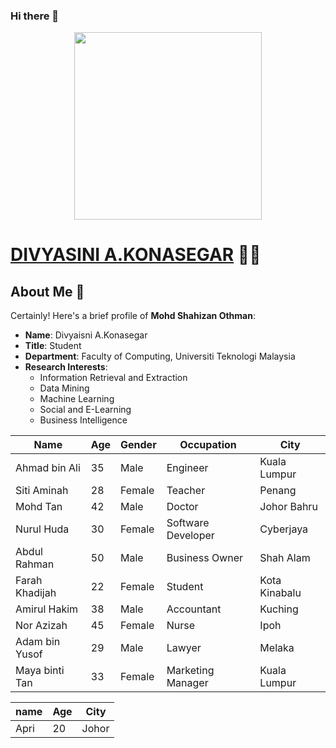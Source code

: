 ### Hi there 👋



<div align="center"><img src="divya.jpeg" width="300" /></div>


# [DIVYASINI A.KONASEGAR](https://github.com/sini25) 👨‍💻


## About Me 🚀
Certainly! Here's a brief profile of **Mohd Shahizan Othman**:

- **Name**: Divyaisni A.Konasegar
- **Title**: Student
- **Department**: Faculty of Computing, Universiti Teknologi Malaysia
- **Research Interests**:
    - Information Retrieval and Extraction
    - Data Mining
    - Machine Learning
    - Social and E-Learning
    - Business Intelligence



| Name           | Age | Gender | Occupation       | City            |
|----------------|-----|--------|------------------|-----------------|
| Ahmad bin Ali  | 35  | Male   | Engineer         | Kuala Lumpur    |
| Siti Aminah    | 28  | Female | Teacher          | Penang          |
| Mohd Tan        | 42  | Male   | Doctor           | Johor Bahru     |
| Nurul Huda      | 30  | Female | Software Developer | Cyberjaya    |
| Abdul Rahman   | 50  | Male   | Business Owner   | Shah Alam       |
| Farah Khadijah | 22  | Female | Student          | Kota Kinabalu   |
| Amirul Hakim   | 38  | Male   | Accountant       | Kuching         |
| Nor Azizah      | 45  | Female | Nurse            | Ipoh            |
| Adam bin Yusof | 29  | Male   | Lawyer           | Melaka          |
| Maya binti Tan  | 33  | Female | Marketing Manager | Kuala Lumpur  |

| name      | Age | City |
|-----------|-----|------|
| Apri      |20   | Johor|
<!--
**sini25/sini25** is a ✨ _special_ ✨ repository because its `README.md` (this file) appears on your GitHub profile.

Here are some ideas to get you started:

- 🔭 I’m currently working on ...
- 🌱 I’m currently learning ...
- 👯 I’m looking to collaborate on ...
- 🤔 I’m looking for help with ...
- 💬 Ask me about ...
- 📫 How to reach me: ...
- 😄 Pronouns: ...
- ⚡ Fun fact: ...
-->
